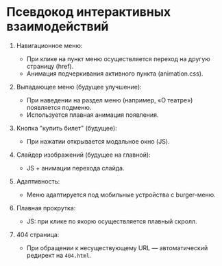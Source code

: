 # Псевдокод интерактивных взаимодействий

1. Навигационное меню:

   - При клике на пункт меню осуществляется переход на другую страницу (href).
   - Анимация подчеркивания активного пункта (animation.css).

2. Выпадающее меню (будущее улучшение):

   - При наведении на раздел меню (например, «О театре») появляется подменю.
   - Используется плавная анимация появления.

3. Кнопка "купить билет" (будущее):

   - При нажатии открывается модальное окно (JS).

4. Слайдер изображений (будущее на главной):

   - JS + анимации перехода слайда.

5. Адаптивность:

   - Меню адаптируется под мобильные устройства с burger-меню.

6. Плавная прокрутка:

   - JS: при клике по якорю осуществляется плавный скролл.

7. 404 страница:
   - При обращении к несуществующему URL — автоматический редирект на `404.html`.
